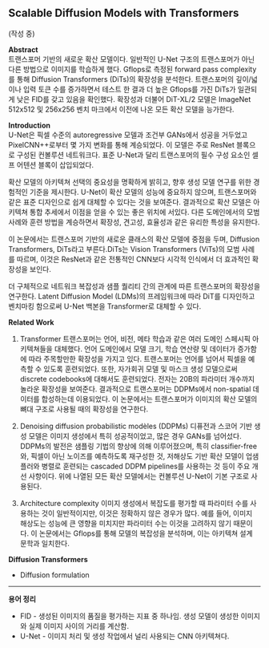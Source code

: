 
## Scalable Diffusion Models with Transformers  

(작성 중)

**Abstract**  
트랜스포머 기반의 새로운 확산 모델이다. 일반적인 U-Net 구조의 트랜스포머가 아닌 다른 방법으로 이미지를 학습하게 했다. Gflops로 측정된 forward pass complexity를 통해 Diffusion Transformers (DiTs)의 확장성을 분석한다. 트랜스포머의 깊이/넓이나 입력 토큰 수를 증가하면서 테스트 한 결과 더 높은 Gflops를 가진 DiTs가 일관되게 낮은 FID를 갖고 있음을 확인했다. 확장성과 더불어 DiT-XL/2 모델은 ImageNet 512x512 및 256x256 벤치 마크에서 이전에 나온 모든 확산 모델을 능가한다.

**Introduction**  
U-Net은 픽셀 수준의 autoregressive 모델과 조건부 GANs에서 성공을 거두었고 PixelCNN++로부터 몇 가지 변화를 통해 계승되었다. 이 모델은 주로 ResNet 블록으로 구성된 컨볼루션 네트워크다. 표준 U-Net과 달리 트랜스포머의 필수 구성 요소인 셀프 어텐션 블록이 삽입되었다. 

확산 모델의 아키텍쳐 선택의 중요성을 명확하게 밝히고, 향후 생성 모델 연구를 위한 경험적인 기준을 제시한다. U-Net이 확산 모델의 성능에 중요하지 않으며, 트랜스포머와 같은 표준 디자인으로 쉽게 대체할 수 있다는 것을 보여준다. 결과적으로 확산 모델은 아키텍쳐 통합 추세에서 이점을 얻을 수 있는 좋은 위치에 서있다. 다른 도메인에서의 모범 사례와 훈련 방법을 계승하면서 확장성, 견고성, 효율성과 같은 유리한 특성을 유지한다.

이 논문에서는 트랜스포머 기반의 새로운 클래스의 확산 모델에 중점을 두며, Diffusion Transformers, DiTs라고 부른다.DiTs는 Vision Transformers (ViTs)의 모범 사례를 따르며, 이것은 ResNet과 같은 전통적인 CNN보다 시각적 인식에서 더 효과적인 확장성을 보인다.

더 구체적으로 네트워크 복잡성과 샘플 퀄리티 간의 관계에 따른 트랜스포머의 확장성을 연구한다. Latent Diffusion Model (LDMs)의 프레임워크에 따라 DiT를 디자인하고 벤치마킹 함으로써 U-Net 백본을 Transformer로 대체할 수 있다. 


**Related Work**  

1. Transformer
트랜스포머는 언어, 비전, 메타 학습과 같은 여러 도메인 스페시픽 아키텍쳐들을 대체했다. 언어 도메인에서 모델 크기, 학습 연산량 및 데이터가 증가함에 따라 주목할만한 확장성을 가지고 있다. 트랜스포머는 언어를 넘어서 픽셀을 예측할 수 있도록 훈련되었다. 또한, 자가회귀 모델 및 마스크 생성 모델으로써 discrete codebooks에 대해서도 훈련되었다. 전자는 20B의 파라미터 개수까지 놀라운 확장성을 보여준다. 결과적으로 트랜스포머는 DDPMs에서 non-spatial 데이터를 합성하는데 이용되었다. 이 논문에서는 트랜스포머가 이미지의 확산 모델의 뼈대 구조로 사용될 때의 확장성을 연구한다.

2. Denoising diffusion probabilistic modèles (DDPMs)
디퓨전과 스코어 기반 생성 모델은 이미지 생성에서 특히 성공적이었고, 많은 경우 GANs를 넘어섰다. DDPMs의 발전은 샘플링 기법의 향상에 의해 이루어졌으며, 특히 classifier-free와, 픽셀이 아닌 노이즈를 예측하도록 재구성한 것, 저해상도 기반 확산 모델이 업샘플러와 병렬로 훈련되는 cascaded DDPM pipelines를 사용하는 것 등이 주요 개선 사항이다. 위에 나열된 모든 확산 모델에서는 컨볼루션 U-Net이 기본 구조로 사용된다.

3. Architecture complexity
이미지 생성에서 복잡도를 평가할 때 파라미터 수를 사용하는 것이 일반적이지만, 이것은 정확하지 않은 경우가 많다. 예를 들어, 이미지 해상도는 성능에 큰 영향을 미치지만 파라미터 수는 이것을 고려하지 않기 때문이다. 이 논문에서는 Gflops를 통해 모델의 복잡성을 분석하며, 이는 아키텍쳐 설계 문학과 일치한다.


**Diffusion Transformers**

- Diffusion formulation





---
**용어 정리**  
- FID - 생성된 이미지의 품질을 평가하는 지표 중 하나임. 생성 모델이 생성한 이미지와 실제 이미지 사이의 거리를 계산함.  
- U-Net - 이미지 처리 및 생성 작업에서 널리 사용되는 CNN 아키텍쳐다.
